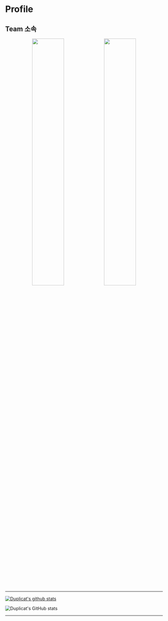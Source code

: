 # Profile

## Team 소속

<p align="center">
 <img width="45%" src="https://user-images.githubusercontent.com/6614912/148776373-4e4d769f-603f-4cbf-8257-616502fead31.png"/>
 <img width="45%" src="https://user-images.githubusercontent.com/6614912/149720205-e2532c87-5aa0-4a54-9593-ed03dabb07c5.png"/>
</p>

****
 
 [![Duplicat's github stats](https://github-readme-stats.vercel.app/api?username=dskim9752)](https://github.com/anuraghazra/github-readme-stats)
 
 
 
 ![Duplicat's GitHub stats](https://github-readme-stats.vercel.app/api?username=dskim9752&show_icons=true&theme=radical)
 
****
